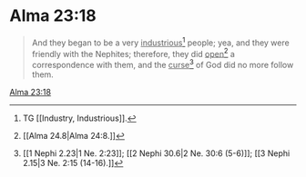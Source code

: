 # Alma 23:18

> And they began to be a very <u>industrious</u>[^a] people; yea, and they were friendly with the Nephites; therefore, they did <u>open</u>[^b] a correspondence with them, and the <u>curse</u>[^c] of God did no more follow them.

[Alma 23:18](https://www.churchofjesuschrist.org/study/scriptures/bofm/alma/23?lang=eng&id=p18#p18)


[^a]: TG [[Industry, Industrious]].
[^b]: [[Alma 24.8|Alma 24:8.]]
[^c]: [[1 Nephi 2.23|1 Ne. 2:23]]; [[2 Nephi 30.6|2 Ne. 30:6 (5-6)]]; [[3 Nephi 2.15|3 Ne. 2:15 (14-16).]]
